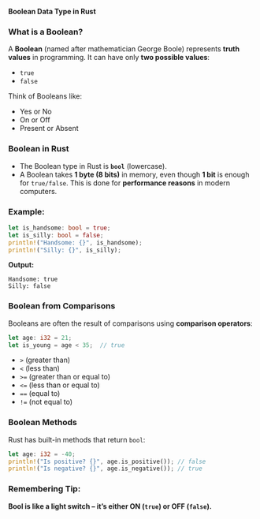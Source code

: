 **Boolean Data Type in Rust**

### What is a Boolean?
A **Boolean** (named after mathematician George Boole) represents **truth values** in programming. It can have only **two possible values**:
- `true`
- `false`

Think of Booleans like:
- Yes or No
- On or Off
- Present or Absent

### Boolean in Rust
- The Boolean type in Rust is **`bool`** (lowercase).
- A Boolean takes **1 byte (8 bits)** in memory, even though **1 bit** is enough for `true/false`. This is done for **performance reasons** in modern computers.

### Example:
```rust
let is_handsome: bool = true;
let is_silly: bool = false;
println!("Handsome: {}", is_handsome);
println!("Silly: {}", is_silly);
```
**Output:**
```
Handsome: true
Silly: false
```

### Boolean from Comparisons
Booleans are often the result of comparisons using **comparison operators**:
```rust
let age: i32 = 21;
let is_young = age < 35;  // true
```
- `>` (greater than)
- `<` (less than)
- `>=` (greater than or equal to)
- `<=` (less than or equal to)
- `==` (equal to)
- `!=` (not equal to)

### Boolean Methods
Rust has built-in methods that return `bool`:
```rust
let age: i32 = -40;
println!("Is positive? {}", age.is_positive()); // false
println!("Is negative? {}", age.is_negative()); // true
```

### Remembering Tip:
**Bool is like a light switch – it’s either ON (`true`) or OFF (`false`).**

